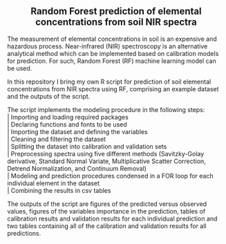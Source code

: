 <h2 align="center">Random Forest prediction of elemental concentrations from soil NIR spectra</h1>

The measurement of elemental concentrations in soil is an expensive and hazardous process. Near-infrared (NIR) spectroscopy is an alternative analytical method which can be implemented based on calibration models for prediction. For such, Random Forest (RF) machine learning model can be used.

In this repository I bring my own R script for prediction of soil elemental concentrations from NIR spectra using RF, comprising an example dataset and the outputs of the script.

The script implements the modeling procedure in the following steps:<br>
|     Importing and loading required packages<br>
|     Declaring functions and fonts to be used<br>
|     Importing the dataset and defining the variables<br>
|     Cleaning and filtering the dataset<br>
|     Splitting the dataset into calibration and validation sets<br>
|     Preprocessing spectra using five different methods (Savitzky-Golay derivative, Standard Normal Variate, Multiplicative Scatter Correction, Detrend Normalization, and Continuum Removal) <br>
|     Modeling and prediction procedures condensed in a FOR loop for each individual element in the dataset<br>
|     Combining the results in csv tables<br>

The outputs of the script are figures of the predicted versus observed values, figures of the variables importance in the prediction, tables of calibration results and validation results for each individual prediction and two tables containing all of the calibration and validation results for all predictions.

